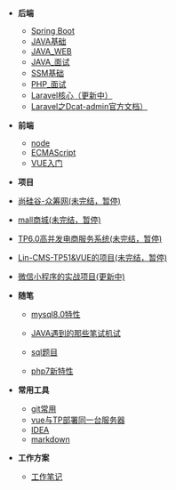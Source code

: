 - **后端**
  
  - [Spring Boot](springboot/_sidebar.md)
  - [JAVA基础](java/_sidebar.md)
  - [JAVA_WEB](javaweb/_sidebar.md)
  - [JAVA_面试](javaknowledge/_sidebar.md)
  - [SSM基础](ssm/_sidebar.md)
  - [PHP_面试](php/_sidebar.md)
  - [Laravel核心（更新中）](laravel/_sidebar.md)
  - [Laravel之Dcat-admin官方文档）](dcat-admin/2.x/_sidebar.md)
- **前端**
  - [node](/frontend/node/md/_sidebar.md)
  - [ECMAScript](frontend/ecmascript/_sidebar.md)
  - [VUE入门](frontend/vue/_sidebar.md)
  
-  **项目**
  
  - [尚硅谷-众筹网(未完结，暂停)](crowdfunding/_sidebar.md)
  - [mall商城(未完结，暂停)](mmal/_sidebar.md)
  - [TP6.0高并发电商服务系统(未完结，暂停)](tp6/_sidebar.md)
  - [Lin-CMS-TP51&VUE的项目(未完结，暂停)](tp51/_sidebar.md)
  - [微信小程序的实战项目(更新中)](wx_home/_sidebar.md)
  
- **随笔**

   - [mysql8.0特性](note/mysql8.md)

   - [JAVA遇到的那些笔试机试](note/test.md)
   
   - [sql题目](note/sql.md)
   
   - [php7新特性](note/php7.md)
   
     
     
     

- **常用工具**

   - [git常用](tools/git.md)
   - [vue与TP部署同一台服务器](tools/linux.md)
   - [IDEA](others/idea/_sidebar.md)
   - [markdown](others/markdown/_sidebar.md)

- **工作方案**
   - [工作笔记](work/_sidebar.md)
   
   